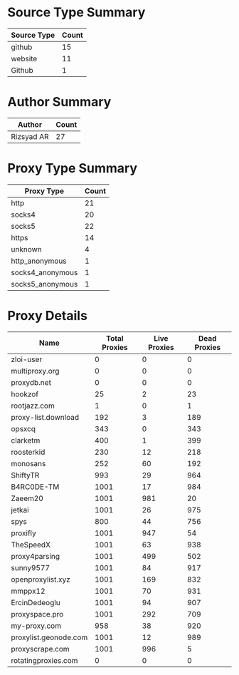 # Source Type Summary

| Source Type | Count |
|-------------|-------|
| github | 15 |
| website | 11 |
| Github | 1 |


# Author Summary

| Author | Count |
|--------|-------|
| Rizsyad AR | 27 |


# Proxy Type Summary

| Proxy Type | Count |
|------------|-------|
| http | 21 |
| socks4 | 20 |
| socks5 | 22 |
| https | 14 |
| unknown | 4 |
| http_anonymous | 1 |
| socks4_anonymous | 1 |
| socks5_anonymous | 1 |


# Proxy Details

| Name | Total Proxies | Live Proxies | Dead Proxies |
|------|---------------|--------------|---------------|
| zloi-user | 0 | 0 | 0 |
| multiproxy.org | 0 | 0 | 0 |
| proxydb.net | 0 | 0 | 0 |
| hookzof | 25 | 2 | 23 |
| rootjazz.com | 1 | 0 | 1 |
| proxy-list.download | 192 | 3 | 189 |
| opsxcq | 343 | 0 | 343 |
| clarketm | 400 | 1 | 399 |
| roosterkid | 230 | 12 | 218 |
| monosans | 252 | 60 | 192 |
| ShiftyTR | 993 | 29 | 964 |
| B4RC0DE-TM | 1001 | 17 | 984 |
| Zaeem20 | 1001 | 981 | 20 |
| jetkai | 1001 | 26 | 975 |
| spys | 800 | 44 | 756 |
| proxifly | 1001 | 947 | 54 |
| TheSpeedX | 1001 | 63 | 938 |
| proxy4parsing | 1001 | 499 | 502 |
| sunny9577 | 1001 | 84 | 917 |
| openproxylist.xyz | 1001 | 169 | 832 |
| mmppx12 | 1001 | 70 | 931 |
| ErcinDedeoglu | 1001 | 94 | 907 |
| proxyspace.pro | 1001 | 292 | 709 |
| my-proxy.com | 958 | 38 | 920 |
| proxylist.geonode.com | 1001 | 12 | 989 |
| proxyscrape.com | 1001 | 996 | 5 |
| rotatingproxies.com | 0 | 0 | 0 |
